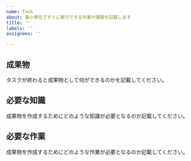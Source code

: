 ```yaml
---
name: Task
about: 最小単位ですぐに実行できる作業や課題を記載します
title: ''
labels: ''
assignees: ''

---
```


## 成果物
タスクが終わると成果物として何ができるのかを記載してください。


## 必要な知識
成果物を作成するためにどのような知識が必要となるのか記載してください。


## 必要な作業
成果物を作成するためにどのような作業が必要となるのか記載してください。
